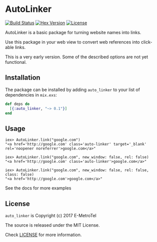 # AutoLinker

[![Build Status](https://travis-ci.org/smpallen99/coherence.png?branch=master)](https://travis-ci.org/smpallen99/coherence) [![Hex Version][hex-img]][hex] [![License][license-img]][license]

[hex-img]: https://img.shields.io/hexpm/v/coherence.svg
[hex]: https://hex.pm/packages/coherence
[license-img]: http://img.shields.io/badge/license-MIT-brightgreen.svg
[license]: http://opensource.org/licenses/MIT

AutoLinker is a basic package for turning website names into links.

Use this package in your web view to convert web references into click-able links.

This is a very early version. Some of the described options are not yet functional.

## Installation

The package can be installed by adding `auto_linker` to your list of dependencies in `mix.exs`:

```elixir
def deps do
  [{:auto_linker, "~> 0.1"}]
end
```

## Usage

```
iex> AutoLinker.link("google.com")
"<a href='http://google.com' class='auto-linker' target='_blank' rel='noopener noreferrer'>google.com</a>"

iex> AutoLinker.link("google.com", new_window: false, rel: false)
"<a href='http://google.com' class='auto-linker'>google.com</a>"

iex> AutoLinker.link("google.com", new_window: false, rel: false, class: false)
"<a href='http://google.com'>google.com</a>"
```

See the docs for more examples

## License

`auto_linker` is Copyright (c) 2017 E-MetroTel

The source is released under the MIT License.

Check [LICENSE](LICENSE) for more information.
